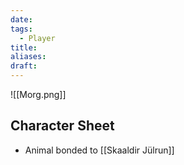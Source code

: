 ```yaml
---
date: 
tags:
  - Player
title: 
aliases: 
draft:
---
```

![[Morg.png]]
## Character Sheet
- Animal bonded to [[Skaaldir Jülrun]]


